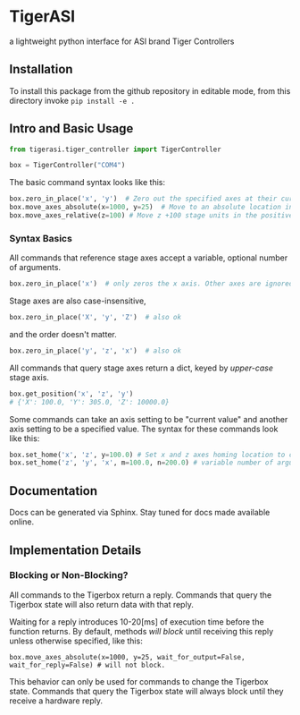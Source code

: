 # TigerASI
a lightweight python interface for ASI brand Tiger Controllers

## Installation

To install this package from the github repository in editable mode, from this directory invoke `pip install -e .`

## Intro and Basic Usage

````python
from tigerasi.tiger_controller import TigerController

box = TigerController("COM4")
````

The basic command syntax looks like this:
````python
box.zero_in_place('x', 'y')  # Zero out the specified axes at their current location.
box.move_axes_absolute(x=1000, y=25)  # Move to an absolute location in "stage units" (tenths of microns).
box.move_axes_relative(z=100) # Move z +100 stage units in the positive z direction.
````

### Syntax Basics
All commands that reference stage axes accept a variable, optional number of arguments.
````python
box.zero_in_place('x')  # only zeros the x axis. Other axes are ignored.
````
Stage axes are also case-insensitive,
````python
box.zero_in_place('X', 'y', 'Z')  # also ok
````
and the order doesn't matter.
````python
box.zero_in_place('y', 'z', 'x')  # also ok 
````

All commands that query stage axes return a dict, keyed by *upper-case* stage axis.
````python
box.get_position('x', 'z', 'y')
# {'X': 100.0, 'Y': 305.0, 'Z': 10000.0}
````

Some commands can take an axis setting to be "current value" and another axis setting to be a specified value.
The syntax for these commands look like this:
````python
box.set_home('x', 'z', y=100.0) # Set x and z axes homing location to current spot. Set y axis to specific spot.
box.set_home('z', 'y', 'x', m=100.0, n=200.0) # variable number of arguments ok! order and case don't matter.
````

## Documentation
Docs can be generated via Sphinx. 
Stay tuned for docs made available online.

## Implementation Details

### Blocking or Non-Blocking?
All commands to the Tigerbox return a reply.
Commands that query the Tigerbox state will also return data with that reply.

Waiting for a reply introduces 10-20[ms] of execution time before the function returns.
By default, methods *will block* until receiving this reply unless otherwise specified, like this:
````
box.move_axes_absolute(x=1000, y=25, wait_for_output=False, wait_for_reply=False) # will not block.
````
This behavior can only be used for commands to change the Tigerbox state.
Commands that query the Tigerbox state will always block until they receive a hardware reply.


